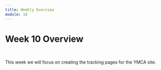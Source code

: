 ```yaml
---
title: Weekly Overview
module: 10
---
```


# Week 10 Overview <br />


<br />

This week we will focus on creating the tracking pages for the YMCA site.